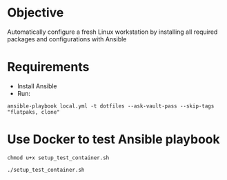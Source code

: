 # Objective
Automatically configure a fresh Linux workstation by installing all required packages and configurations with Ansible

# Requirements
- Install Ansible
- Run:
```
ansible-playbook local.yml -t dotfiles --ask-vault-pass --skip-tags "flatpaks, clone"
```
# Use Docker to test Ansible playbook

```
chmod u+x setup_test_container.sh
```

```
./setup_test_container.sh
```
